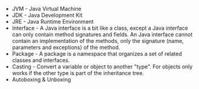 * JVM - Java Virtual Machine
* JDK - Java Development Kit
* JRE - Java Runtime Environment
* Interface - A Java interface is a bit like a class, except a Java interface can only contain method signatures and fields. An Java interface cannot contain an implementation of the methods, only the signature (name, parameters and exceptions) of the method. 
* Package - A package is a namespace that organizes a set of related classes and interfaces.
* Casting - Convert a variable or object to another "type". For objects only works if the other type is part of the inheritance tree.
* Autoboxing & Unboxing
